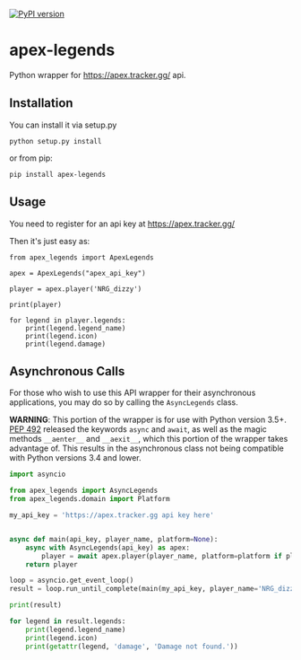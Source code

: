 [![PyPI version](https://badge.fury.io/py/apex-legends.svg)](https://badge.fury.io/py/apex-legends)

# apex-legends
Python wrapper for https://apex.tracker.gg/ api.

## Installation

You can install it via setup.py

```
python setup.py install
```

or from pip:

```
pip install apex-legends
```


## Usage

You need to register for an api key at https://apex.tracker.gg/

Then it's just easy as:

```
from apex_legends import ApexLegends

apex = ApexLegends("apex_api_key")

player = apex.player('NRG_dizzy')

print(player)

for legend in player.legends:
    print(legend.legend_name)
    print(legend.icon)
    print(legend.damage)
```

## Asynchronous Calls

For those who wish to use this API wrapper for their asynchronous applications, you may do so by calling the `AsyncLegends` class.

**WARNING**: This portion of the wrapper is for use with Python version 3.5+. [PEP 492](https://www.python.org/dev/peps/pep-0492/) released the keywords `async` and `await`,  as well as the magic methods `__aenter__` and `__aexit__`, which this portion of the wrapper takes advantage of. This results in the asynchronous class not being compatible with Python versions 3.4 and lower.

```py
import asyncio

from apex_legends import AsyncLegends
from apex_legends.domain import Platform

my_api_key = 'https://apex.tracker.gg api key here'


async def main(api_key, player_name, platform=None):
    async with AsyncLegends(api_key) as apex:
        player = await apex.player(player_name, platform=platform if platform else Platform.PC)
    return player

loop = asyncio.get_event_loop()
result = loop.run_until_complete(main(my_api_key, player_name='NRG_dizzy'))

print(result)

for legend in result.legends:
    print(legend.legend_name)
    print(legend.icon)
    print(getattr(legend, 'damage', 'Damage not found.'))
```
